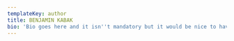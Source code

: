 ```yaml
---
templateKey: author
title: BENJAMIN KABAK
bio: 'Bio goes here and it isn''t mandatory but it would be nice to have it, right?'
---
```


